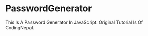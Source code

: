 # PasswordGenerator
This Is A Password Generator In JavaScript. Original Tutorial Is Of CodingNepal.
